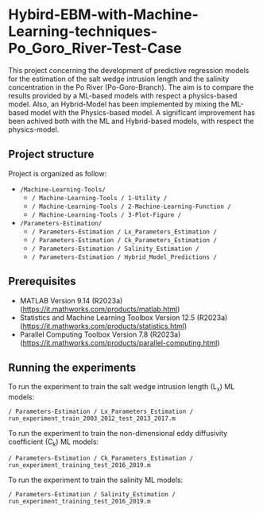 # Hybird-EBM-with-Machine-Learning-techniques-Po_Goro_River-Test-Case
This project concerning the development of predictive regression models for the estimation of the salt wedge intrusion length and the salinity concentration in the Po River (Po-Goro-Branch). 
The aim is to compare the results provided by a ML-based models with respect a physics-based model. Also, an Hybrid-Model has been implemented by mixing the ML-based model with the Physics-based model. A significant improvement has been achived both with the ML and Hybrid-based models, with respect the physics-model.

## Project structure
Project is organized as follow:
* ```/Machine-Learning-Tools/```
  * ```/ Machine-Learning-Tools / 1-Utility /```
  * ```/ Machine-Learning-Tools / 2-Machine-Learning-Function /```  
  * ```/ Machine-Learning-Tools / 3-Plot-Figure /```
* ```/Parameters-Estimation/```
  * ```/ Parameters-Estimation / Lx_Parameters_Estimation /```
  * ```/ Parameters-Estimation / Ck_Parameters_Estimation /```  
  * ```/ Parameters-Estimation / Salinity_Estimation /```
  * ```/ Parameters-Estimation / Hybrid_Model_Predictions /```

## Prerequisites
* MATLAB Version 9.14 (R2023a) (https://it.mathworks.com/products/matlab.html)
* Statistics and Machine Learning Toolbox Version 12.5 (R2023a) (https://it.mathworks.com/products/statistics.html)
* Parallel Computing Toolbox Version 7.8 (R2023a) (https://it.mathworks.com/products/parallel-computing.html)

## Running the experiments
To run the experiment to train the salt wedge intrusion length (L<sub>x</sub>) ML models:
````
/ Parameters-Estimation / Lx_Parameters_Estimation / run_experiment_train_2003_2012_test_2013_2017.m
````
To run the experiment to train the non-dimensional eddy diffusivity coefficient (C<sub>k</sub>) ML models:

````
/ Parameters-Estimation / Ck_Parameters_Estimation / run_experiment_training_test_2016_2019.m
````
To run the experiment to train the salinity ML models:

````
/ Parameters-Estimation / Salinity_Estimation / run_experiment_training_test_2016_2019.m
````


